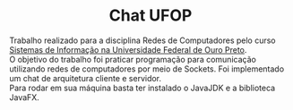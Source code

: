 <h1 align="center"> Chat UFOP </h1>

Trabalho realizado para a disciplina Redes de Computadores pelo curso [Sistemas de Informação na Universidade Federal de Ouro Preto](https://decsi.ufop.br/sistemas-de-informação).
</br>O objetivo do trabalho foi praticar programação para comunicação utilizando redes de computadores por meio de Sockets. Foi implementado um chat de arquitetura 
cliente e servidor.
</br>Para rodar em sua máquina basta ter instalado o JavaJDK e a biblioteca JavaFX.
